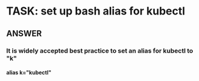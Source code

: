 

# TASK: set up bash alias for kubectl


## ANSWER
### It is widely accepted best practice to set an alias for kubectl to "k"

#### alias k="kubectl"
